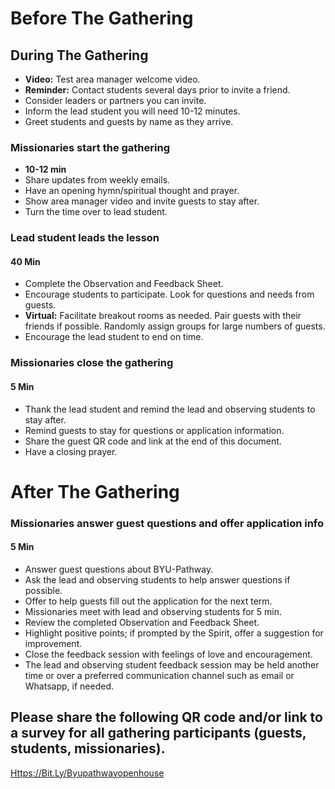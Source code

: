 # Before The Gathering

## During The Gathering

- **Video:** Test area manager welcome video.
- **Reminder:** Contact students several days prior to invite a friend.
- Consider leaders or partners you can invite.
- Inform the lead student you will need 10-12 minutes.
- Greet students and guests by name as they arrive.

### Missionaries start the gathering

- **10-12 min**
- Share updates from weekly emails.
- Have an opening hymn/spiritual thought and prayer.
- Show area manager video and invite guests to stay after.
- Turn the time over to lead student.

### Lead student leads the lesson

#### 40 Min

- Complete the Observation and Feedback Sheet.
- Encourage students to participate. Look for questions and needs from guests.
- **Virtual:** Facilitate breakout rooms as needed. Pair guests with their friends if possible. Randomly assign groups for large numbers of guests.
- Encourage the lead student to end on time.

### Missionaries close the gathering

#### 5 Min

- Thank the lead student and remind the lead and observing students to stay after.
- Remind guests to stay for questions or application information.
- Share the guest QR code and link at the end of this document.
- Have a closing prayer.

# After The Gathering

### Missionaries answer guest questions and offer application info

#### 5 Min

- Answer guest questions about BYU-Pathway.
- Ask the lead and observing students to help answer questions if possible.
- Offer to help guests fill out the application for the next term.
- Missionaries meet with lead and observing students for 5 min.
- Review the completed Observation and Feedback Sheet.
- Highlight positive points; if prompted by the Spirit, offer a suggestion for improvement.
- Close the feedback session with feelings of love and encouragement.
- The lead and observing student feedback session may be held another time or over a preferred communication channel such as email or Whatsapp, if needed.

## Please share the following QR code and/or link to a survey for all gathering participants (guests, students, missionaries).

[Https://Bit.Ly/Byupathwayopenhouse](Https://Bit.Ly/Byupathwayopenhouse)

